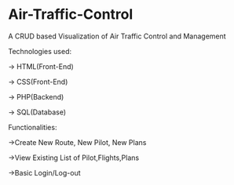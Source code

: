 # Air-Traffic-Control
A CRUD based Visualization of Air Traffic Control and Management

Technologies used:

-> HTML(Front-End)

-> CSS(Front-End)

-> PHP(Backend)

-> SQL(Database)

Functionalities:

->Create New Route, New Pilot, New Plans

->View Existing List of Pilot,Flights,Plans

->Basic Login/Log-out
